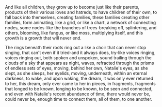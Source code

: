 And like all children, they grow up to become just like their parents, products of their various loves and hatreds, to have children of their own, to fall back into themselves, creating families, these families creating other families, form animating, like a grid, or like a chart, a network of connecting nodes, some nodes-like the branches of trees-breaking off, splintering, and others, blooming, like fungus, or like moss, multiplying itself, and this growth is a growth that will never end.

The rings beneath their roots ring out a like a choir that can never stop singing, that can't even if it tried-and it always does, try-like voices ringing, voices ringing out, both spoken and unspoken, sound trailing through the clouds of a sky that appears as night, waves, refracted through the prisms of endless sets of eyes, moving, behind her own, Natalie's eyes, as she slept, as she sleeps, her eyelids, moving, underneath, within an eternal darkness, to wake, and upon waking, the dream, it was only ever returned to her, this dream, only ever came to her in pieces, in fragments, fragments that longed to be known, longing to be known, to be seen and connected, and even with Natalie's recent abundance of time, there would never be, could never be, enough time to connect them, all of them, to one another.